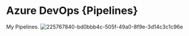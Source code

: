 # Azure DevOps {Pipelines}
My Pipelines.
![225767840-bd0bbb4c-505f-49a0-8f9e-3d14c3c1c96e](https://github.com/bourman/My_Pipelines/assets/68653187/cfa095d3-68c4-42d2-8780-90eb985008c6)

